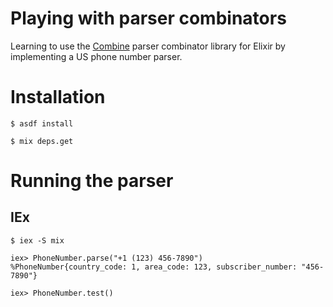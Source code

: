 # Playing with parser combinators

Learning to use the [Combine](https://github.com/bitwalker/combine) parser
combinator library for Elixir by implementing a US phone number parser.

# Installation

`$ asdf install`

`$ mix deps.get`

# Running the parser

## IEx

`$ iex -S mix`

```
iex> PhoneNumber.parse("+1 (123) 456-7890")
%PhoneNumber{country_code: 1, area_code: 123, subscriber_number: "456-7890"}
```

`iex> PhoneNumber.test()`
